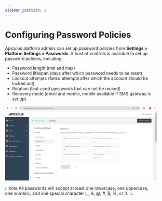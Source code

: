 ```yaml
---
sidebar_position: 2
---
```

# Configuring Password Policies
Apiculus platform admins can set up password policies from **Settings > Platform Settings > Passwords**. A host of controls is available to set up password policies, including:

- Password length (min and max)
- Password lifespan (days after which password needs to be reset)
- Lockout attempts (failed attempts after which the account should be locked out)
- Rotation (last-used passwords that can not be reused)
- Recovery mode (email and mobile, mobile available if SMS gateway is set up)

![PasswordPolicies.png](img/PasswordPolicies.png)

:::note 
All passwords will accept at least one lowercase, one uppercase, one numeric, and one special character (_, &, @, #, $, %, or !).
:::